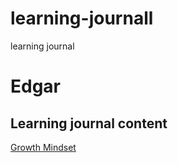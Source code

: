 # learning-journall
learning journal

# Edgar
## Learning journal content

[Growth Mindset](content/growthmindset.md)
